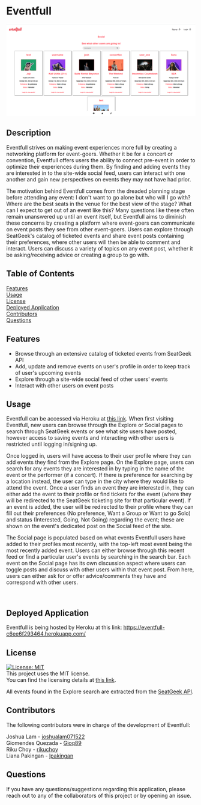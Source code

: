 # Eventfull

  ![My Image](/readme-img.png)

  ## Description
  Eventfull strives on making event experiences more full by creating a networking platform for event-goers. Whether it be for a concert or convention, Eventfull offers users the ability to connect pre-event in order to optimize their experiences during them. By finding and adding events they are interested in to the site-wide social feed, users can interact with one another and gain new perspectives on events they may not have had prior.

The motivation behind Eventfull comes from the dreaded planning stage before attending any event: I don't want to go alone but who will I go with? Where are the best seats in the venue for the best view of the stage? What can I expect to get out of an event like this? Many questions like these often remain unanswered up until an event itself, but Eventfull aims to diminish these concerns by creating a platform where event-goers can communicate on event posts they see from other event-goers. Users can explore through SeatGeek's catalog of ticketed events and share event posts containing their preferences, where other users will then be able to comment and interact. Users can discuss a variety of topics on any event post, whether it be asking/receiving advice or creating a group to go with. 

  ## Table of Contents
  [Features](#features)\
  [Usage](#usage)\
  [License](#license)\
  [Deployed Application](#deployed)\
  [Contributors](#contributors)\
  [Questions](#questions)

## Features <a name ='features'></a>
- Browse through an extensive catalog of ticketed events from SeatGeek API
- Add, update and remove events on user's profile in order to keep track of user's upcoming events
- Explore through a site-wide social feed of other users' events
- Interact with other users on event posts

## Usage <a name ='usage'></a>
Eventfull can be accessed via Heroku at [this link](https://eventfull-c6ee6f293464.herokuapp.com/). When first visiting Eventfull, new users can browse through the Explore or Social pages to search through SeatGeek events or see what site users have posted, however access to saving events and interacting with other users is restricted until logging in/signing up.    
    
Once logged in, users will have access to their user profile where they can add events they find from the Explore page. On the Explore page, users can search for any events they are interested in by typing in the name of the event or the performer (if a concert). If there is preference for searching by a location instead, the user can type in the city where they would like to attend the event. Once a user finds an event they are interested in, they can either add the event to their profile or find tickets for the event (where they will be redirected to the SeatGeek ticketing site for that particular event). If an event is added, the user will be redirected to their profile where they can fill out their preferences (No preference, Want a Group or Want to go Solo) and status (Interested, Going, Not Going) regarding the event; these are shown on the event's dedicated post on the Social feed of the site.   
    
The Social page is populated based on what events Eventfull users have added to their profiles most recently, with the top-left most event being the most recently added event. Users can either browse through this recent feed or find a particular user's events by searching in the search bar. Each event on the Social page has its own discussion aspect where users can toggle posts and discuss with other users within that event post. From here, users can either ask for or offer advice/comments they have and correspond with other users.
    
![]()

## Deployed Application <a name ='deployed'></a>
Eventfull is being hosted by Heroku at this link: https://eventfull-c6ee6f293464.herokuapp.com/

  ## License <a name ='license'></a>
  [![License: MIT](https://img.shields.io/badge/License-MIT-yellow.svg)](https://opensource.org/licenses/MIT)\
  This project uses the MIT license.\
  You can find the licensing details at [this link](https://opensource.org/license/mit/).

  All events found in the Explore search are extracted from the [SeatGeek API](https://platform.seatgeek.com/).

  ## Contributors <a name ='contributors'></a>
  The following contributors were in charge of the development of Eventfull:

  Joshua Lam - [joshualam071522](https://github.com/joshualam071522)  
  Giomendes Quezada - [Gioq89](https://github.com/Gioq89)  
  Riku Choy - [rikuchoy](https://github.com/rikuchoy)  
  Liana Pakingan - [lpakingan](https://github.com/lpakingan)  

  ## Questions <a name ='questions'></a>
  If you have any questions/suggestions regarding this application, please reach out to any of the collaborators of this project or by opening an issue.

